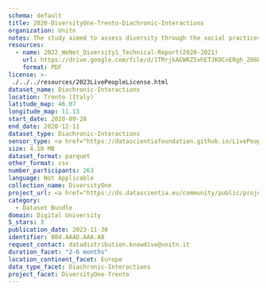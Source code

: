 ```yaml
---
schema: default
title: 2020-DiversityOne-Trento-Diachronic-Interactions
organization: Unitn
notes: The study aimed to assess diversity through the social practices and daily behaviors of university students from eight different countries. The research was carried out in two phases. Initially, a large sample of students from Denmark, Italy, Mongolia, Paraguay, the United Kingdom, China, Mexico, and India, completed a survey on their social practices, as well as their socio-demographic, cultural, and psychological elements. In the second phase, a sub-sample of the respondents engaged in a four-week data collection by using an innovative smartphone application called iLog. This app collected data from thirty-four smartphone sensors around the clock, allowing for an in-depth investigation into the diversity and daily routines of university students across countries, both synchronically and diachronically.
resources:
  - name: 2022_WeNet_Diversity1_Technical-Report(2020-2021)
    url: https://drive.google.com/file/d/1TMrjkAEWRZ5xhETJKOCnERgh_Z06PO2E/view?usp=drive_link
    format: PDF
license: >-
 ./../../resources/2023LivePeopleLicense.html
dataset_name: Diachronic-Interactions
location: Trento (Italy)
latitude_map: 46.07
longitude_map: 11.13
start_date: 2020-09-28
end_date: 2020-12-11
dataset_type: Diachronic-Interactions
sensor_type: <a href="https://datascientiafoundation.github.io/LivePeople/datasets/2020-DV1-Trento-Time%20Diaries/"> Time Diaries </a>
size: 4.10 MB
dataset_format: parquet
other_format: csv
number_participants: 263
language: Not Applicable
collection_name: DiversityOne
project_url: <a href="https://ds.datascientia.eu/community/public/projects/e464583f-32eb-44c1-a455-91503b02b309">https://ds.datascientia.eu/community/public/projects/e464583f-32eb-44c1-a455-91503b02b309</a>
category: 
  - Dataset Bundle
domain: Digital University
5_stars: 3
publication_date: 2023-11-30
identifier: 004.AAAD.AAA.AB
request_contact: datadistribution.knowdive@unitn.it
duration_facet: "2-6 months"
location_continent_facet: Europe
data_type_facet: Diachronic-Interactions
project_facet: DiversityOne-Trento
---
```

